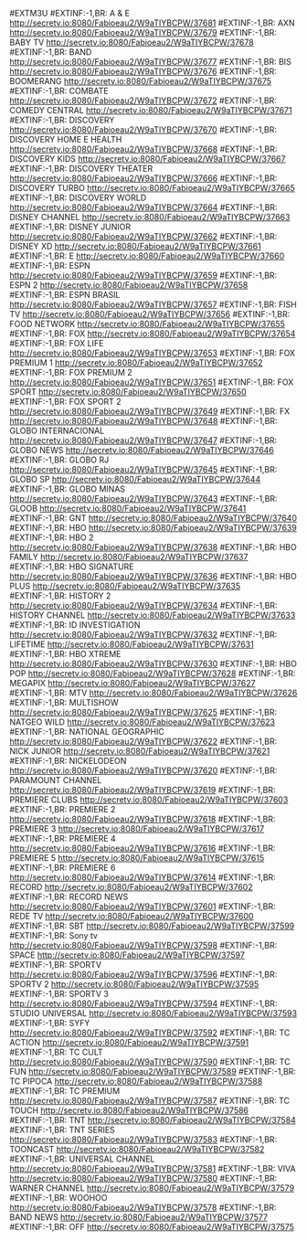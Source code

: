 
#EXTM3U
#EXTINF:-1,BR: A &amp; E
http://secretv.io:8080/Fabioeau2/W9aTIYBCPW/37681
#EXTINF:-1,BR: AXN
http://secretv.io:8080/Fabioeau2/W9aTIYBCPW/37679
#EXTINF:-1,BR: BABY TV
http://secretv.io:8080/Fabioeau2/W9aTIYBCPW/37678
#EXTINF:-1,BR: BAND
http://secretv.io:8080/Fabioeau2/W9aTIYBCPW/37677
#EXTINF:-1,BR: BIS
http://secretv.io:8080/Fabioeau2/W9aTIYBCPW/37676
#EXTINF:-1,BR: BOOMERANG
http://secretv.io:8080/Fabioeau2/W9aTIYBCPW/37675
#EXTINF:-1,BR: COMBATE
http://secretv.io:8080/Fabioeau2/W9aTIYBCPW/37672
#EXTINF:-1,BR: COMEDY CENTRAL
http://secretv.io:8080/Fabioeau2/W9aTIYBCPW/37671
#EXTINF:-1,BR: DISCOVERY
http://secretv.io:8080/Fabioeau2/W9aTIYBCPW/37670
#EXTINF:-1,BR: DISCOVERY HOME E HEALTH
http://secretv.io:8080/Fabioeau2/W9aTIYBCPW/37668
#EXTINF:-1,BR: DISCOVERY KIDS
http://secretv.io:8080/Fabioeau2/W9aTIYBCPW/37667
#EXTINF:-1,BR: DISCOVERY THEATER
http://secretv.io:8080/Fabioeau2/W9aTIYBCPW/37666
#EXTINF:-1,BR: DISCOVERY TURBO
http://secretv.io:8080/Fabioeau2/W9aTIYBCPW/37665
#EXTINF:-1,BR: DISCOVERY WORLD
http://secretv.io:8080/Fabioeau2/W9aTIYBCPW/37664
#EXTINF:-1,BR: DISNEY CHANNEL
http://secretv.io:8080/Fabioeau2/W9aTIYBCPW/37663
#EXTINF:-1,BR: DISNEY JUNIOR
http://secretv.io:8080/Fabioeau2/W9aTIYBCPW/37662
#EXTINF:-1,BR: DISNEY XD
http://secretv.io:8080/Fabioeau2/W9aTIYBCPW/37661
#EXTINF:-1,BR: E
http://secretv.io:8080/Fabioeau2/W9aTIYBCPW/37660
#EXTINF:-1,BR: ESPN
http://secretv.io:8080/Fabioeau2/W9aTIYBCPW/37659
#EXTINF:-1,BR: ESPN 2
http://secretv.io:8080/Fabioeau2/W9aTIYBCPW/37658
#EXTINF:-1,BR: ESPN BRASIL
http://secretv.io:8080/Fabioeau2/W9aTIYBCPW/37657
#EXTINF:-1,BR: FISH TV
http://secretv.io:8080/Fabioeau2/W9aTIYBCPW/37656
#EXTINF:-1,BR: FOOD NETWORK
http://secretv.io:8080/Fabioeau2/W9aTIYBCPW/37655
#EXTINF:-1,BR: FOX
http://secretv.io:8080/Fabioeau2/W9aTIYBCPW/37654
#EXTINF:-1,BR: FOX LIFE
http://secretv.io:8080/Fabioeau2/W9aTIYBCPW/37653
#EXTINF:-1,BR: FOX PREMIUM 1
http://secretv.io:8080/Fabioeau2/W9aTIYBCPW/37652
#EXTINF:-1,BR: FOX PREMIUM 2
http://secretv.io:8080/Fabioeau2/W9aTIYBCPW/37651
#EXTINF:-1,BR: FOX SPORT
http://secretv.io:8080/Fabioeau2/W9aTIYBCPW/37650
#EXTINF:-1,BR: FOX SPORT 2
http://secretv.io:8080/Fabioeau2/W9aTIYBCPW/37649
#EXTINF:-1,BR: FX
http://secretv.io:8080/Fabioeau2/W9aTIYBCPW/37648
#EXTINF:-1,BR: GLOBO INTERNACIONAL
http://secretv.io:8080/Fabioeau2/W9aTIYBCPW/37647
#EXTINF:-1,BR: GLOBO NEWS
http://secretv.io:8080/Fabioeau2/W9aTIYBCPW/37646
#EXTINF:-1,BR: GLOBO RJ
http://secretv.io:8080/Fabioeau2/W9aTIYBCPW/37645
#EXTINF:-1,BR: GLOBO SP
http://secretv.io:8080/Fabioeau2/W9aTIYBCPW/37644
#EXTINF:-1,BR: GLOBO MINAS
http://secretv.io:8080/Fabioeau2/W9aTIYBCPW/37643
#EXTINF:-1,BR: GLOOB
http://secretv.io:8080/Fabioeau2/W9aTIYBCPW/37641
#EXTINF:-1,BR: GNT
http://secretv.io:8080/Fabioeau2/W9aTIYBCPW/37640
#EXTINF:-1,BR: HBO
http://secretv.io:8080/Fabioeau2/W9aTIYBCPW/37639
#EXTINF:-1,BR: HBO 2
http://secretv.io:8080/Fabioeau2/W9aTIYBCPW/37638
#EXTINF:-1,BR: HBO FAMILY
http://secretv.io:8080/Fabioeau2/W9aTIYBCPW/37637
#EXTINF:-1,BR: HBO SIGNATURE
http://secretv.io:8080/Fabioeau2/W9aTIYBCPW/37636
#EXTINF:-1,BR: HBO PLUS
http://secretv.io:8080/Fabioeau2/W9aTIYBCPW/37635
#EXTINF:-1,BR: HISTORY 2
http://secretv.io:8080/Fabioeau2/W9aTIYBCPW/37634
#EXTINF:-1,BR: HISTORY CHANNEL
http://secretv.io:8080/Fabioeau2/W9aTIYBCPW/37633
#EXTINF:-1,BR: ID INVESTIGATION
http://secretv.io:8080/Fabioeau2/W9aTIYBCPW/37632
#EXTINF:-1,BR: LIFETIME
http://secretv.io:8080/Fabioeau2/W9aTIYBCPW/37631
#EXTINF:-1,BR: HBO XTREME
http://secretv.io:8080/Fabioeau2/W9aTIYBCPW/37630
#EXTINF:-1,BR: HBO POP
http://secretv.io:8080/Fabioeau2/W9aTIYBCPW/37628
#EXTINF:-1,BR: MEGAPIX
http://secretv.io:8080/Fabioeau2/W9aTIYBCPW/37627
#EXTINF:-1,BR: MTV
http://secretv.io:8080/Fabioeau2/W9aTIYBCPW/37626
#EXTINF:-1,BR: MULTISHOW
http://secretv.io:8080/Fabioeau2/W9aTIYBCPW/37625
#EXTINF:-1,BR: NATGEO WILD
http://secretv.io:8080/Fabioeau2/W9aTIYBCPW/37623
#EXTINF:-1,BR: NATIONAL GEOGRAPHIC
http://secretv.io:8080/Fabioeau2/W9aTIYBCPW/37622
#EXTINF:-1,BR: NICK JUNIOR
http://secretv.io:8080/Fabioeau2/W9aTIYBCPW/37621
#EXTINF:-1,BR: NICKELODEON
http://secretv.io:8080/Fabioeau2/W9aTIYBCPW/37620
#EXTINF:-1,BR: PARAMOUNT CHANNEL
http://secretv.io:8080/Fabioeau2/W9aTIYBCPW/37619
#EXTINF:-1,BR: PREMIERE CLUBS
http://secretv.io:8080/Fabioeau2/W9aTIYBCPW/37603
#EXTINF:-1,BR: PREMIERE 2
http://secretv.io:8080/Fabioeau2/W9aTIYBCPW/37618
#EXTINF:-1,BR: PREMIERE 3
http://secretv.io:8080/Fabioeau2/W9aTIYBCPW/37617
#EXTINF:-1,BR: PREMIERE 4
http://secretv.io:8080/Fabioeau2/W9aTIYBCPW/37616
#EXTINF:-1,BR: PREMIERE 5
http://secretv.io:8080/Fabioeau2/W9aTIYBCPW/37615
#EXTINF:-1,BR: PREMIERE 6
http://secretv.io:8080/Fabioeau2/W9aTIYBCPW/37614
#EXTINF:-1,BR: RECORD
http://secretv.io:8080/Fabioeau2/W9aTIYBCPW/37602
#EXTINF:-1,BR: RECORD NEWS
http://secretv.io:8080/Fabioeau2/W9aTIYBCPW/37601
#EXTINF:-1,BR: REDE TV
http://secretv.io:8080/Fabioeau2/W9aTIYBCPW/37600
#EXTINF:-1,BR: SBT
http://secretv.io:8080/Fabioeau2/W9aTIYBCPW/37599
#EXTINF:-1,BR: Sony tv
http://secretv.io:8080/Fabioeau2/W9aTIYBCPW/37598
#EXTINF:-1,BR: SPACE
http://secretv.io:8080/Fabioeau2/W9aTIYBCPW/37597
#EXTINF:-1,BR: SPORTV
http://secretv.io:8080/Fabioeau2/W9aTIYBCPW/37596
#EXTINF:-1,BR: SPORTV 2
http://secretv.io:8080/Fabioeau2/W9aTIYBCPW/37595
#EXTINF:-1,BR: SPORTV 3
http://secretv.io:8080/Fabioeau2/W9aTIYBCPW/37594
#EXTINF:-1,BR: STUDIO UNIVERSAL
http://secretv.io:8080/Fabioeau2/W9aTIYBCPW/37593
#EXTINF:-1,BR: SYFY
http://secretv.io:8080/Fabioeau2/W9aTIYBCPW/37592
#EXTINF:-1,BR: TC ACTION
http://secretv.io:8080/Fabioeau2/W9aTIYBCPW/37591
#EXTINF:-1,BR: TC CULT
http://secretv.io:8080/Fabioeau2/W9aTIYBCPW/37590
#EXTINF:-1,BR: TC FUN
http://secretv.io:8080/Fabioeau2/W9aTIYBCPW/37589
#EXTINF:-1,BR: TC PIPOCA
http://secretv.io:8080/Fabioeau2/W9aTIYBCPW/37588
#EXTINF:-1,BR: TC PREMIUM
http://secretv.io:8080/Fabioeau2/W9aTIYBCPW/37587
#EXTINF:-1,BR: TC TOUCH
http://secretv.io:8080/Fabioeau2/W9aTIYBCPW/37586
#EXTINF:-1,BR: TNT
http://secretv.io:8080/Fabioeau2/W9aTIYBCPW/37584
#EXTINF:-1,BR: TNT SERIES
http://secretv.io:8080/Fabioeau2/W9aTIYBCPW/37583
#EXTINF:-1,BR: TOONCAST
http://secretv.io:8080/Fabioeau2/W9aTIYBCPW/37582
#EXTINF:-1,BR: UNIVERSAL CHANNEL
http://secretv.io:8080/Fabioeau2/W9aTIYBCPW/37581
#EXTINF:-1,BR: VIVA
http://secretv.io:8080/Fabioeau2/W9aTIYBCPW/37580
#EXTINF:-1,BR: WARNER CHANNEL
http://secretv.io:8080/Fabioeau2/W9aTIYBCPW/37579
#EXTINF:-1,BR: WOOHOO
http://secretv.io:8080/Fabioeau2/W9aTIYBCPW/37578
#EXTINF:-1,BR: BAND NEWS
http://secretv.io:8080/Fabioeau2/W9aTIYBCPW/37577
#EXTINF:-1,BR: OFF
http://secretv.io:8080/Fabioeau2/W9aTIYBCPW/37575
